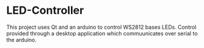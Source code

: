 # LED-Controller

This project uses Qt and an arduino to control WS2812 bases LEDs. Control provided through a desktop application which commuunicates over serial to the arduino.
